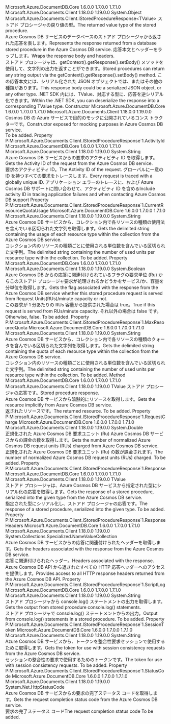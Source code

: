 <Type Name="StoredProcedureResponse&lt;TValue&gt;" FullName="Microsoft.Azure.Documents.Client.StoredProcedureResponse&lt;TValue&gt;">
  <TypeSignature Language="C#" Value="public class StoredProcedureResponse&lt;TValue&gt; : Microsoft.Azure.Documents.Client.IStoredProcedureResponse&lt;TValue&gt;" />
  <TypeSignature Language="ILAsm" Value=".class public auto ansi beforefieldinit StoredProcedureResponse`1&lt;TValue&gt; extends System.Object implements class Microsoft.Azure.Documents.Client.IStoredProcedureResponse`1&lt;!TValue&gt;" />
  <TypeSignature Language="DocId" Value="T:Microsoft.Azure.Documents.Client.StoredProcedureResponse`1" />
  <TypeSignature Language="VB.NET" Value="Public Class StoredProcedureResponse(Of TValue)&#xA;Implements IStoredProcedureResponse(Of TValue)" />
  <TypeSignature Language="F#" Value="type StoredProcedureResponse&lt;'Value&gt; = class&#xA;    interface IStoredProcedureResponse&lt;'Value&gt;" />
  <AssemblyInfo>
    <AssemblyName>Microsoft.Azure.DocumentDB.Core</AssemblyName>
    <AssemblyVersion>1.6.0.0</AssemblyVersion>
    <AssemblyVersion>1.7.0.0</AssemblyVersion>
    <AssemblyVersion>1.7.1.0</AssemblyVersion>
  </AssemblyInfo>
  <AssemblyInfo>
    <AssemblyName>Microsoft.Azure.Documents.Client</AssemblyName>
    <AssemblyVersion>1.18.0.0</AssemblyVersion>
    <AssemblyVersion>1.19.0.0</AssemblyVersion>
  </AssemblyInfo>
  <TypeParameters>
    <TypeParameter Name="TValue" />
  </TypeParameters>
  <Base>
    <BaseTypeName>System.Object</BaseTypeName>
  </Base>
  <Interfaces>
    <Interface>
      <InterfaceName>Microsoft.Azure.Documents.Client.IStoredProcedureResponse&lt;TValue&gt;</InterfaceName>
    </Interface>
  </Interfaces>
  <Docs>
    <typeparam name="TValue"><span data-ttu-id="18285-101">ストアド プロシージャの戻り値の型。</span><span class="sxs-lookup"><span data-stu-id="18285-101">The returned value type of the stored procedure.</span></span></typeparam>
    <summary>
            <span data-ttu-id="18285-102">Azure Cosmos DB サービスのデータベースのストアド プロシージャから返された応答を表します。</span><span class="sxs-lookup"><span data-stu-id="18285-102">Represents the response returned from a database stored procedure in the Azure Cosmos DB service.</span></span> <span data-ttu-id="18285-103">応答本文とヘッダーをラップします。</span><span class="sxs-lookup"><span data-stu-id="18285-103">Wraps the response body and headers.</span></span>
            </summary>
    <remarks>
            <span data-ttu-id="18285-104">ストアド プロシージャは、getContext().getResponse().setBody() メソッドを使用して、文字列の出力を返すことができます。</span><span class="sxs-lookup"><span data-stu-id="18285-104">Stored procedures can return any string output via the getContext().getResponse().setBody() method.</span></span>
            <span data-ttu-id="18285-105">この応答本文には、シリアル化された JSON オブジェクトでは、またはその他の種類があります。</span><span class="sxs-lookup"><span data-stu-id="18285-105">This response body could be a serialized JSON object, or any other type.</span></span>
            <span data-ttu-id="18285-106">.NET SDK 内には、TValue、対応する型に、応答を逆シリアル化できます。</span><span class="sxs-lookup"><span data-stu-id="18285-106">Within the .NET SDK, you can deserialize the response into a corresponding TValue type.</span></span>
            </remarks>
  </Docs>
  <Members>
    <Member MemberName=".ctor">
      <MemberSignature Language="C#" Value="public StoredProcedureResponse ();" />
      <MemberSignature Language="ILAsm" Value=".method public hidebysig specialname rtspecialname instance void .ctor() cil managed" />
      <MemberSignature Language="DocId" Value="M:Microsoft.Azure.Documents.Client.StoredProcedureResponse`1.#ctor" />
      <MemberSignature Language="VB.NET" Value="Public Sub New ()" />
      <MemberType>Constructor</MemberType>
      <AssemblyInfo>
        <AssemblyName>Microsoft.Azure.DocumentDB.Core</AssemblyName>
        <AssemblyVersion>1.6.0.0</AssemblyVersion>
        <AssemblyVersion>1.7.0.0</AssemblyVersion>
        <AssemblyVersion>1.7.1.0</AssemblyVersion>
      </AssemblyInfo>
      <AssemblyInfo>
        <AssemblyName>Microsoft.Azure.Documents.Client</AssemblyName>
        <AssemblyVersion>1.18.0.0</AssemblyVersion>
        <AssemblyVersion>1.19.0.0</AssemblyVersion>
      </AssemblyInfo>
      <Parameters />
      <Docs>
        <summary>
            <span data-ttu-id="18285-107">Cosmos DB の Azure サービスで目的のモックに公開されているコンス トラクターです。</span><span class="sxs-lookup"><span data-stu-id="18285-107">Constructor exposed for mocking purposes in Azure Cosmos DB service.</span></span>
            </summary>
        <remarks>To be added.</remarks>
      </Docs>
    </Member>
    <Member MemberName="ActivityId">
      <MemberSignature Language="C#" Value="public string ActivityId { get; }" />
      <MemberSignature Language="ILAsm" Value=".property instance string ActivityId" />
      <MemberSignature Language="DocId" Value="P:Microsoft.Azure.Documents.Client.StoredProcedureResponse`1.ActivityId" />
      <MemberSignature Language="VB.NET" Value="Public ReadOnly Property ActivityId As String" />
      <MemberSignature Language="F#" Value="member this.ActivityId : string" Usage="Microsoft.Azure.Documents.Client.StoredProcedureResponse&lt;'Value&gt;.ActivityId" />
      <MemberType>Property</MemberType>
      <Implements>
        <InterfaceMember>P:Microsoft.Azure.Documents.Client.IStoredProcedureResponse`1.ActivityId</InterfaceMember>
      </Implements>
      <AssemblyInfo>
        <AssemblyName>Microsoft.Azure.DocumentDB.Core</AssemblyName>
        <AssemblyVersion>1.6.0.0</AssemblyVersion>
        <AssemblyVersion>1.7.0.0</AssemblyVersion>
        <AssemblyVersion>1.7.1.0</AssemblyVersion>
      </AssemblyInfo>
      <AssemblyInfo>
        <AssemblyName>Microsoft.Azure.Documents.Client</AssemblyName>
        <AssemblyVersion>1.18.0.0</AssemblyVersion>
        <AssemblyVersion>1.19.0.0</AssemblyVersion>
      </AssemblyInfo>
      <ReturnValue>
        <ReturnType>System.String</ReturnType>
      </ReturnValue>
      <Docs>
        <summary>
            <span data-ttu-id="18285-108">Azure Cosmos DB サービスからの要求のアクティビティ ID を取得します。</span><span class="sxs-lookup"><span data-stu-id="18285-108">Gets the Activity ID of the request from the Azure Cosmos DB service.</span></span>
            </summary>
        <value>
            <span data-ttu-id="18285-109">要求のアクティビティ ID。</span><span class="sxs-lookup"><span data-stu-id="18285-109">The Activity ID of the request.</span></span>
            </value>
        <remarks><span data-ttu-id="18285-110">グローバルに一意の ID を持つすべての要求をトレースします。</span><span class="sxs-lookup"><span data-stu-id="18285-110">Every request is traced with a globally unique ID.</span></span> <span data-ttu-id="18285-111">アプリケーション エラーのトレースに、および Azure Cosmos DB サポートに問い合わせて、アクティビティ ID を含める</span><span class="sxs-lookup"><span data-stu-id="18285-111">Include activity ID in tracing application failures and when contacting Azure Cosmos DB support</span></span></remarks>
      </Docs>
    </Member>
    <Member MemberName="CurrentResourceQuotaUsage">
      <MemberSignature Language="C#" Value="public string CurrentResourceQuotaUsage { get; }" />
      <MemberSignature Language="ILAsm" Value=".property instance string CurrentResourceQuotaUsage" />
      <MemberSignature Language="DocId" Value="P:Microsoft.Azure.Documents.Client.StoredProcedureResponse`1.CurrentResourceQuotaUsage" />
      <MemberSignature Language="VB.NET" Value="Public ReadOnly Property CurrentResourceQuotaUsage As String" />
      <MemberSignature Language="F#" Value="member this.CurrentResourceQuotaUsage : string" Usage="Microsoft.Azure.Documents.Client.StoredProcedureResponse&lt;'Value&gt;.CurrentResourceQuotaUsage" />
      <MemberType>Property</MemberType>
      <Implements>
        <InterfaceMember>P:Microsoft.Azure.Documents.Client.IStoredProcedureResponse`1.CurrentResourceQuotaUsage</InterfaceMember>
      </Implements>
      <AssemblyInfo>
        <AssemblyName>Microsoft.Azure.DocumentDB.Core</AssemblyName>
        <AssemblyVersion>1.6.0.0</AssemblyVersion>
        <AssemblyVersion>1.7.0.0</AssemblyVersion>
        <AssemblyVersion>1.7.1.0</AssemblyVersion>
      </AssemblyInfo>
      <AssemblyInfo>
        <AssemblyName>Microsoft.Azure.Documents.Client</AssemblyName>
        <AssemblyVersion>1.18.0.0</AssemblyVersion>
        <AssemblyVersion>1.19.0.0</AssemblyVersion>
      </AssemblyInfo>
      <ReturnValue>
        <ReturnType>System.String</ReturnType>
      </ReturnValue>
      <Docs>
        <summary>
            <span data-ttu-id="18285-112">Azure Cosmos DB サービスから、コレクション内で各リソースの種類の使用法を含んでいる区切られた文字列を取得します。</span><span class="sxs-lookup"><span data-stu-id="18285-112">Gets the delimited string containing the usage of each resource type within the collection from the Azure Cosmos DB service.</span></span>
            </summary>
        <value><span data-ttu-id="18285-113">コレクション内のリソースの種類ごとに使用される単位数を含んでいる区切られた文字列。</span><span class="sxs-lookup"><span data-stu-id="18285-113">The delimited string containing the number of used units per resource type within the collection.</span></span></value>
        <remarks>To be added.</remarks>
      </Docs>
    </Member>
    <Member MemberName="IsRUPerMinuteUsed">
      <MemberSignature Language="C#" Value="public bool IsRUPerMinuteUsed { get; }" />
      <MemberSignature Language="ILAsm" Value=".property instance bool IsRUPerMinuteUsed" />
      <MemberSignature Language="DocId" Value="P:Microsoft.Azure.Documents.Client.StoredProcedureResponse`1.IsRUPerMinuteUsed" />
      <MemberSignature Language="VB.NET" Value="Public ReadOnly Property IsRUPerMinuteUsed As Boolean" />
      <MemberSignature Language="F#" Value="member this.IsRUPerMinuteUsed : bool" Usage="Microsoft.Azure.Documents.Client.StoredProcedureResponse&lt;'Value&gt;.IsRUPerMinuteUsed" />
      <MemberType>Property</MemberType>
      <AssemblyInfo>
        <AssemblyName>Microsoft.Azure.DocumentDB.Core</AssemblyName>
        <AssemblyVersion>1.6.0.0</AssemblyVersion>
        <AssemblyVersion>1.7.0.0</AssemblyVersion>
        <AssemblyVersion>1.7.1.0</AssemblyVersion>
      </AssemblyInfo>
      <AssemblyInfo>
        <AssemblyName>Microsoft.Azure.Documents.Client</AssemblyName>
        <AssemblyVersion>1.18.0.0</AssemblyVersion>
        <AssemblyVersion>1.19.0.0</AssemblyVersion>
      </AssemblyInfo>
      <ReturnValue>
        <ReturnType>System.Boolean</ReturnType>
      </ReturnValue>
      <Docs>
        <summary>
            <span data-ttu-id="18285-114">Azure Cosmos DB からの応答に関連付けられているフラグの要求単位 (Ru) からこのストアド プロシージャ要求が処理されるかどうかをサービス/か、容量を分単位を取得します。</span><span class="sxs-lookup"><span data-stu-id="18285-114">Gets the flag associated with the response from the Azure Cosmos DB service whether this stored procedure request is served from Request Units(RUs)/minute capacity or not.</span></span>
            </summary>
        <value>
            <span data-ttu-id="18285-115">この要求が 1 分あたりの RUs 容量から提供された場合は true。</span><span class="sxs-lookup"><span data-stu-id="18285-115">True if this request is served from RUs/minute capacity.</span></span> <span data-ttu-id="18285-116">それ以外の場合は false です。</span><span class="sxs-lookup"><span data-stu-id="18285-116">Otherwise, false.</span></span>
            </value>
        <remarks>To be added.</remarks>
      </Docs>
    </Member>
    <Member MemberName="MaxResourceQuota">
      <MemberSignature Language="C#" Value="public string MaxResourceQuota { get; }" />
      <MemberSignature Language="ILAsm" Value=".property instance string MaxResourceQuota" />
      <MemberSignature Language="DocId" Value="P:Microsoft.Azure.Documents.Client.StoredProcedureResponse`1.MaxResourceQuota" />
      <MemberSignature Language="VB.NET" Value="Public ReadOnly Property MaxResourceQuota As String" />
      <MemberSignature Language="F#" Value="member this.MaxResourceQuota : string" Usage="Microsoft.Azure.Documents.Client.StoredProcedureResponse&lt;'Value&gt;.MaxResourceQuota" />
      <MemberType>Property</MemberType>
      <Implements>
        <InterfaceMember>P:Microsoft.Azure.Documents.Client.IStoredProcedureResponse`1.MaxResourceQuota</InterfaceMember>
      </Implements>
      <AssemblyInfo>
        <AssemblyName>Microsoft.Azure.DocumentDB.Core</AssemblyName>
        <AssemblyVersion>1.6.0.0</AssemblyVersion>
        <AssemblyVersion>1.7.0.0</AssemblyVersion>
        <AssemblyVersion>1.7.1.0</AssemblyVersion>
      </AssemblyInfo>
      <AssemblyInfo>
        <AssemblyName>Microsoft.Azure.Documents.Client</AssemblyName>
        <AssemblyVersion>1.18.0.0</AssemblyVersion>
        <AssemblyVersion>1.19.0.0</AssemblyVersion>
      </AssemblyInfo>
      <ReturnValue>
        <ReturnType>System.String</ReturnType>
      </ReturnValue>
      <Docs>
        <summary>
            <span data-ttu-id="18285-117">Azure Cosmos DB サービスから、コレクション内で各リソースの種類のクォータを含んでいる区切られた文字列を取得します。</span><span class="sxs-lookup"><span data-stu-id="18285-117">Gets the delimited string containing the quota of each resource type within the collection from the Azure Cosmos DB service.</span></span>
            </summary>
        <value><span data-ttu-id="18285-118">コレクション内のリソースの種類ごとに使用される単位数を含んでいる区切られた文字列。</span><span class="sxs-lookup"><span data-stu-id="18285-118">The delimited string containing the number of used units per resource type within the collection.</span></span></value>
        <remarks>To be added.</remarks>
      </Docs>
    </Member>
    <Member MemberName="op_Implicit">
      <MemberSignature Language="C#" Value="public static implicit operator TValue (Microsoft.Azure.Documents.Client.StoredProcedureResponse&lt;TValue&gt; source);" />
      <MemberSignature Language="ILAsm" Value=".method public static hidebysig specialname !TValue op_Implicit(class Microsoft.Azure.Documents.Client.StoredProcedureResponse`1&lt;!TValue&gt; source) cil managed" />
      <MemberSignature Language="DocId" Value="M:Microsoft.Azure.Documents.Client.StoredProcedureResponse`1.op_Implicit(Microsoft.Azure.Documents.Client.StoredProcedureResponse{`0})~`0" />
      <MemberSignature Language="VB.NET" Value="Public Shared Widening Operator CType (source As StoredProcedureResponse(Of TValue)) As TValue" />
      <MemberSignature Language="F#" Value="static member op_Implicit : Microsoft.Azure.Documents.Client.StoredProcedureResponse&lt;'Value&gt; -&gt; 'Value" Usage="Microsoft.Azure.Documents.Client.StoredProcedureResponse&lt;'Value&gt;.op_Implicit source" />
      <MemberType>Method</MemberType>
      <AssemblyInfo>
        <AssemblyName>Microsoft.Azure.DocumentDB.Core</AssemblyName>
        <AssemblyVersion>1.6.0.0</AssemblyVersion>
        <AssemblyVersion>1.7.0.0</AssemblyVersion>
        <AssemblyVersion>1.7.1.0</AssemblyVersion>
      </AssemblyInfo>
      <AssemblyInfo>
        <AssemblyName>Microsoft.Azure.Documents.Client</AssemblyName>
        <AssemblyVersion>1.18.0.0</AssemblyVersion>
        <AssemblyVersion>1.19.0.0</AssemblyVersion>
      </AssemblyInfo>
      <ReturnValue>
        <ReturnType>TValue</ReturnType>
      </ReturnValue>
      <Parameters>
        <Parameter Name="source" Type="Microsoft.Azure.Documents.Client.StoredProcedureResponse&lt;TValue&gt;" />
      </Parameters>
      <Docs>
        <param name="source"><span data-ttu-id="18285-119">ストアド プロシージャの応答です。</span><span class="sxs-lookup"><span data-stu-id="18285-119">Stored procedure response.</span></span></param>
        <summary>
            <span data-ttu-id="18285-120">Azure Cosmos DB サービスから暗黙的にリソースを取得します。</span><span class="sxs-lookup"><span data-stu-id="18285-120">Gets the resource implicitly from Azure Cosmos DB service.</span></span>
            </summary>
        <returns><span data-ttu-id="18285-121">返されたリソースです。</span><span class="sxs-lookup"><span data-stu-id="18285-121">The returned resource.</span></span></returns>
        <remarks>To be added.</remarks>
      </Docs>
    </Member>
    <Member MemberName="RequestCharge">
      <MemberSignature Language="C#" Value="public double RequestCharge { get; }" />
      <MemberSignature Language="ILAsm" Value=".property instance float64 RequestCharge" />
      <MemberSignature Language="DocId" Value="P:Microsoft.Azure.Documents.Client.StoredProcedureResponse`1.RequestCharge" />
      <MemberSignature Language="VB.NET" Value="Public ReadOnly Property RequestCharge As Double" />
      <MemberSignature Language="F#" Value="member this.RequestCharge : double" Usage="Microsoft.Azure.Documents.Client.StoredProcedureResponse&lt;'Value&gt;.RequestCharge" />
      <MemberType>Property</MemberType>
      <Implements>
        <InterfaceMember>P:Microsoft.Azure.Documents.Client.IStoredProcedureResponse`1.RequestCharge</InterfaceMember>
      </Implements>
      <AssemblyInfo>
        <AssemblyName>Microsoft.Azure.DocumentDB.Core</AssemblyName>
        <AssemblyVersion>1.6.0.0</AssemblyVersion>
        <AssemblyVersion>1.7.0.0</AssemblyVersion>
        <AssemblyVersion>1.7.1.0</AssemblyVersion>
      </AssemblyInfo>
      <AssemblyInfo>
        <AssemblyName>Microsoft.Azure.Documents.Client</AssemblyName>
        <AssemblyVersion>1.18.0.0</AssemblyVersion>
        <AssemblyVersion>1.19.0.0</AssemblyVersion>
      </AssemblyInfo>
      <ReturnValue>
        <ReturnType>System.Double</ReturnType>
      </ReturnValue>
      <Docs>
        <summary>
            <span data-ttu-id="18285-122">正規化された Azure Cosmos DB 要求ユニット (Ru) Azure Cosmos DB サービスからの課金の数を取得します。</span><span class="sxs-lookup"><span data-stu-id="18285-122">Gets the number of normalized Azure Cosmos DB request units (RUs) charged from Azure Cosmos DB service.</span></span>
            </summary>
        <value>
            <span data-ttu-id="18285-123">正規化された Azure Cosmos DB 要求ユニット (Ru) の数が課金されます。</span><span class="sxs-lookup"><span data-stu-id="18285-123">The number of normalized Azure Cosmos DB request units (RUs) charged.</span></span>
            </value>
        <remarks>To be added.</remarks>
      </Docs>
    </Member>
    <Member MemberName="Response">
      <MemberSignature Language="C#" Value="public TValue Response { get; }" />
      <MemberSignature Language="ILAsm" Value=".property instance !TValue Response" />
      <MemberSignature Language="DocId" Value="P:Microsoft.Azure.Documents.Client.StoredProcedureResponse`1.Response" />
      <MemberSignature Language="VB.NET" Value="Public ReadOnly Property Response As TValue" />
      <MemberSignature Language="F#" Value="member this.Response : 'Value" Usage="Microsoft.Azure.Documents.Client.StoredProcedureResponse&lt;'Value&gt;.Response" />
      <MemberType>Property</MemberType>
      <Implements>
        <InterfaceMember>P:Microsoft.Azure.Documents.Client.IStoredProcedureResponse`1.Response</InterfaceMember>
      </Implements>
      <AssemblyInfo>
        <AssemblyName>Microsoft.Azure.DocumentDB.Core</AssemblyName>
        <AssemblyVersion>1.6.0.0</AssemblyVersion>
        <AssemblyVersion>1.7.0.0</AssemblyVersion>
        <AssemblyVersion>1.7.1.0</AssemblyVersion>
      </AssemblyInfo>
      <AssemblyInfo>
        <AssemblyName>Microsoft.Azure.Documents.Client</AssemblyName>
        <AssemblyVersion>1.18.0.0</AssemblyVersion>
        <AssemblyVersion>1.19.0.0</AssemblyVersion>
      </AssemblyInfo>
      <ReturnValue>
        <ReturnType>TValue</ReturnType>
      </ReturnValue>
      <Docs>
        <summary>
            <span data-ttu-id="18285-124">ストアド プロシージャは、Azure Cosmos DB サービスから指定された型にシリアル化の応答を取得します。</span><span class="sxs-lookup"><span data-stu-id="18285-124">Gets the response of a stored procedure, serialized into the given type from the Azure Cosmos DB service.</span></span>
            </summary>
        <value><span data-ttu-id="18285-125">指定された型にシリアル化し、ストアド プロシージャの応答です。</span><span class="sxs-lookup"><span data-stu-id="18285-125">The response of a stored procedure, serialized into the given type.</span></span></value>
        <remarks>To be added.</remarks>
      </Docs>
    </Member>
    <Member MemberName="ResponseHeaders">
      <MemberSignature Language="C#" Value="public System.Collections.Specialized.NameValueCollection ResponseHeaders { get; }" />
      <MemberSignature Language="ILAsm" Value=".property instance class System.Collections.Specialized.NameValueCollection ResponseHeaders" />
      <MemberSignature Language="DocId" Value="P:Microsoft.Azure.Documents.Client.StoredProcedureResponse`1.ResponseHeaders" />
      <MemberSignature Language="VB.NET" Value="Public ReadOnly Property ResponseHeaders As NameValueCollection" />
      <MemberSignature Language="F#" Value="member this.ResponseHeaders : System.Collections.Specialized.NameValueCollection" Usage="Microsoft.Azure.Documents.Client.StoredProcedureResponse&lt;'Value&gt;.ResponseHeaders" />
      <MemberType>Property</MemberType>
      <Implements>
        <InterfaceMember>P:Microsoft.Azure.Documents.Client.IStoredProcedureResponse`1.ResponseHeaders</InterfaceMember>
      </Implements>
      <AssemblyInfo>
        <AssemblyName>Microsoft.Azure.DocumentDB.Core</AssemblyName>
        <AssemblyVersion>1.6.0.0</AssemblyVersion>
        <AssemblyVersion>1.7.0.0</AssemblyVersion>
        <AssemblyVersion>1.7.1.0</AssemblyVersion>
      </AssemblyInfo>
      <AssemblyInfo>
        <AssemblyName>Microsoft.Azure.Documents.Client</AssemblyName>
        <AssemblyVersion>1.18.0.0</AssemblyVersion>
        <AssemblyVersion>1.19.0.0</AssemblyVersion>
      </AssemblyInfo>
      <ReturnValue>
        <ReturnType>System.Collections.Specialized.NameValueCollection</ReturnType>
      </ReturnValue>
      <Docs>
        <summary>
            <span data-ttu-id="18285-126">Azure Cosmos DB サービスからの応答に関連付けられたヘッダーを取得します。</span><span class="sxs-lookup"><span data-stu-id="18285-126">Gets the headers associated with the response from the Azure Cosmos DB service.</span></span>
            </summary>
        <value>
            <span data-ttu-id="18285-127">応答に関連付けられたヘッダー。</span><span class="sxs-lookup"><span data-stu-id="18285-127">Headers associated with the response.</span></span>
            </value>
        <remarks>
            <span data-ttu-id="18285-128">Azure Cosmos DB API から返されたすべての HTTP 応答ヘッダーへのアクセスを提供します。</span><span class="sxs-lookup"><span data-stu-id="18285-128">Provides access to all HTTP response headers returned from the Azure Cosmos DB API.</span></span>
            </remarks>
      </Docs>
    </Member>
    <Member MemberName="ScriptLog">
      <MemberSignature Language="C#" Value="public string ScriptLog { get; }" />
      <MemberSignature Language="ILAsm" Value=".property instance string ScriptLog" />
      <MemberSignature Language="DocId" Value="P:Microsoft.Azure.Documents.Client.StoredProcedureResponse`1.ScriptLog" />
      <MemberSignature Language="VB.NET" Value="Public ReadOnly Property ScriptLog As String" />
      <MemberSignature Language="F#" Value="member this.ScriptLog : string" Usage="Microsoft.Azure.Documents.Client.StoredProcedureResponse&lt;'Value&gt;.ScriptLog" />
      <MemberType>Property</MemberType>
      <Implements>
        <InterfaceMember>P:Microsoft.Azure.Documents.Client.IStoredProcedureResponse`1.ScriptLog</InterfaceMember>
      </Implements>
      <AssemblyInfo>
        <AssemblyName>Microsoft.Azure.DocumentDB.Core</AssemblyName>
        <AssemblyVersion>1.6.0.0</AssemblyVersion>
        <AssemblyVersion>1.7.0.0</AssemblyVersion>
        <AssemblyVersion>1.7.1.0</AssemblyVersion>
      </AssemblyInfo>
      <AssemblyInfo>
        <AssemblyName>Microsoft.Azure.Documents.Client</AssemblyName>
        <AssemblyVersion>1.18.0.0</AssemblyVersion>
        <AssemblyVersion>1.19.0.0</AssemblyVersion>
      </AssemblyInfo>
      <ReturnValue>
        <ReturnType>System.String</ReturnType>
      </ReturnValue>
      <Docs>
        <summary>
            <span data-ttu-id="18285-129">ストアド プロシージャから console.log() ステートメントの出力を取得します。</span><span class="sxs-lookup"><span data-stu-id="18285-129">Gets the output from stored procedure console.log() statements.</span></span>
            </summary>
        <value>
            <span data-ttu-id="18285-130">ストアド プロシージャで console.log() ステートメントからの出力。</span><span class="sxs-lookup"><span data-stu-id="18285-130">Output from console.log() statements in a stored procedure.</span></span>
            </value>
        <remarks>To be added.</remarks>
        <altmember cref="P:Microsoft.Azure.Documents.Client.RequestOptions.EnableScriptLogging" />
      </Docs>
    </Member>
    <Member MemberName="SessionToken">
      <MemberSignature Language="C#" Value="public string SessionToken { get; }" />
      <MemberSignature Language="ILAsm" Value=".property instance string SessionToken" />
      <MemberSignature Language="DocId" Value="P:Microsoft.Azure.Documents.Client.StoredProcedureResponse`1.SessionToken" />
      <MemberSignature Language="VB.NET" Value="Public ReadOnly Property SessionToken As String" />
      <MemberSignature Language="F#" Value="member this.SessionToken : string" Usage="Microsoft.Azure.Documents.Client.StoredProcedureResponse&lt;'Value&gt;.SessionToken" />
      <MemberType>Property</MemberType>
      <Implements>
        <InterfaceMember>P:Microsoft.Azure.Documents.Client.IStoredProcedureResponse`1.SessionToken</InterfaceMember>
      </Implements>
      <AssemblyInfo>
        <AssemblyName>Microsoft.Azure.DocumentDB.Core</AssemblyName>
        <AssemblyVersion>1.6.0.0</AssemblyVersion>
        <AssemblyVersion>1.7.0.0</AssemblyVersion>
        <AssemblyVersion>1.7.1.0</AssemblyVersion>
      </AssemblyInfo>
      <AssemblyInfo>
        <AssemblyName>Microsoft.Azure.Documents.Client</AssemblyName>
        <AssemblyVersion>1.18.0.0</AssemblyVersion>
        <AssemblyVersion>1.19.0.0</AssemblyVersion>
      </AssemblyInfo>
      <ReturnValue>
        <ReturnType>System.String</ReturnType>
      </ReturnValue>
      <Docs>
        <summary>
            <span data-ttu-id="18285-131">Azure Cosmos DB サービスから、トークンを整合性要求セッションで使用するために取得します。</span><span class="sxs-lookup"><span data-stu-id="18285-131">Gets the token for use with session consistency requests from the Azure Cosmos DB service.</span></span>
            </summary>
        <value>
            <span data-ttu-id="18285-132">セッションの整合性の要求で使用するためのトークンです。</span><span class="sxs-lookup"><span data-stu-id="18285-132">The token for use with session consistency requests.</span></span>
            </value>
        <remarks>To be added.</remarks>
      </Docs>
    </Member>
    <Member MemberName="StatusCode">
      <MemberSignature Language="C#" Value="public System.Net.HttpStatusCode StatusCode { get; }" />
      <MemberSignature Language="ILAsm" Value=".property instance valuetype System.Net.HttpStatusCode StatusCode" />
      <MemberSignature Language="DocId" Value="P:Microsoft.Azure.Documents.Client.StoredProcedureResponse`1.StatusCode" />
      <MemberSignature Language="VB.NET" Value="Public ReadOnly Property StatusCode As HttpStatusCode" />
      <MemberSignature Language="F#" Value="member this.StatusCode : System.Net.HttpStatusCode" Usage="Microsoft.Azure.Documents.Client.StoredProcedureResponse&lt;'Value&gt;.StatusCode" />
      <MemberType>Property</MemberType>
      <Implements>
        <InterfaceMember>P:Microsoft.Azure.Documents.Client.IStoredProcedureResponse`1.StatusCode</InterfaceMember>
      </Implements>
      <AssemblyInfo>
        <AssemblyName>Microsoft.Azure.DocumentDB.Core</AssemblyName>
        <AssemblyVersion>1.6.0.0</AssemblyVersion>
        <AssemblyVersion>1.7.0.0</AssemblyVersion>
        <AssemblyVersion>1.7.1.0</AssemblyVersion>
      </AssemblyInfo>
      <AssemblyInfo>
        <AssemblyName>Microsoft.Azure.Documents.Client</AssemblyName>
        <AssemblyVersion>1.18.0.0</AssemblyVersion>
        <AssemblyVersion>1.19.0.0</AssemblyVersion>
      </AssemblyInfo>
      <ReturnValue>
        <ReturnType>System.Net.HttpStatusCode</ReturnType>
      </ReturnValue>
      <Docs>
        <summary>
            <span data-ttu-id="18285-133">Azure Cosmos DB サービスからの要求の完了ステータス コードを取得します。</span><span class="sxs-lookup"><span data-stu-id="18285-133">Gets the request completion status code from the Azure Cosmos DB service.</span></span>
            </summary>
        <value><span data-ttu-id="18285-134">要求の完了ステータス コード</span><span class="sxs-lookup"><span data-stu-id="18285-134">The request completion status code</span></span></value>
        <remarks>To be added.</remarks>
      </Docs>
    </Member>
  </Members>
</Type>